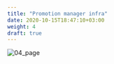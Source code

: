 ```yaml
---
title: "Promotion manager infra"
date: 2020-10-15T18:47:10+03:00
weight: 4
draft: true
---
```


![04_page](/images/module1/04_page.png)